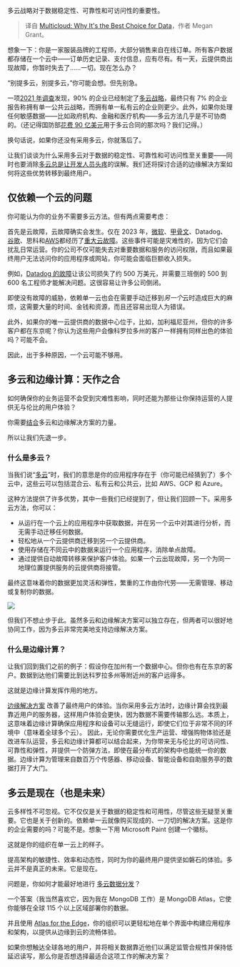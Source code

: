
<!--
title: 多云为什么是数据最佳选择
cover: https://cdn.thenewstack.io/media/2024/08/4b187486-multicloud.png
-->

多云战略对于数据稳定性、可靠性和可访问性的重要性。

> 译自 [Multicloud: Why It's the Best Choice for Data](https://thenewstack.io/multicloud-why-its-the-best-choice-for-data/)，作者 Megan Grant。

想象一下：你是一家服装品牌的工程师，大部分销售来自在线订单。所有客户数据都存储在一个云中——订单历史记录、支付信息，应有尽有。有一天，云提供商出现故障，你暂时失去了……一切。现在怎么办？

“别提多云，别提多云，”你可能会想。但先别急。

一项[2021 年调查](https://www.crn.com/slide-shows/cloud/4-key-cloud-trends-that-will-influence-2021)发现，90% 的企业已经制定了[多云战略](https://thenewstack.io/multicloud-strategy-how-to-get-started/)，最终只有 7% 的企业报告称拥有单一公共云战略，而拥有单一私有云的企业则更少。此外，如果你处理任何敏感数据——比如政府机构、金融和医疗机构——多云方法几乎是不可协商的。（还记得国防部[花费 90 亿美元](https://www.govconwire.com/2022/12/aws-google-microsoft-oracle-awarded-9b-dod-jwcc-cloud-contrac)用于多云合同的那次吗？我们记得。）

换句话说，如果你还没有采用多云，你就落后了。

让我们谈谈为什么采用多云对于数据的稳定性、可靠性和可访问性至关重要——同时也要消除[多云总是让开发人员头疼](https://thenewstack.io/debunking-the-myths-about-multicloud-applications/)的误解。我们还将探讨合适的边缘解决方案如何将这些优势转移到最终用户。

## 仅依赖一个云的问题

你可能认为你的业务不需要多云方法。但有两点需要考虑：

首先是云故障，云故障确实会发生。仅在 2023 年，[微软](https://news.microsoft.com/?utm_content=inline+mention)、[甲骨文](https://developer.oracle.com/?utm_content=inline+mention)、Datadog、[谷歌](https://cloud.google.com/?utm_content=inline+mention)、思科和[AWS](https://aws.amazon.com/?utm_content=inline+mention)都经历了[重大云故障](https://www.crn.com/news/cloud/the-15-biggest-cloud-outages-of-2023?page=1)。这些事件可能是灾难性的，因为它们会扰乱日常运营。你的公司不仅可能失去对重要数据和服务的访问权限，而且如果最终用户无法访问你的应用程序或网站，你可能会面临巨额收入损失。

例如，[Datadog 的故障](https://www.crn.com/news/cloud/the-15-biggest-cloud-outages-of-2023?page=5)让该公司损失了约 500 万美元，并需要三班倒的 500 到 600 名工程师才能解决问题。这很容易让许多公司倒闭。

即使没有故障的威胁，依赖单一云也会在需要手动迁移到*另一个*云时造成巨大的麻烦，这需要大量的时间、金钱和资源，而且还容易出现人为错误。

此外，如果你的唯一云提供商的数据中心位于，比如，加利福尼亚州，但你的许多客户都在东京呢？你认为这些用户会像科罗拉多州的客户一样拥有同样出色的体验吗？可能不会。

因此，出于多种原因，一个云可能不够用。

## 多云和边缘计算：天作之合

如何确保你的业务运营不会受到灾难性影响，同时还能为那些让你保持运营的人提供无与伦比的用户体验？

你需要[结合](https://thenewstack.io/combining-the-power-of-text-based-keyword-and-vector-search/)多云和边缘解决方案的力量。

所以让我们先退一步。

### 什么是多云？

当我们说“[多云](https://mdb.link/tns-multi-cloud)”时，我们的意思是你的应用程序存在于（你可能已经猜到了）多个云中，这些云可以包括混合云、私有云和公共云，比如 AWS、GCP 和 Azure。

这种方法提供了许多优势，其中一些我们已经提到了，但让我们回顾一下。采用多云方法，你可以：

- 从运行在一个云上的应用程序中获取数据，并在另一个云中对其进行分析，而无需手动迁移任何数据。
- 轻松地从一个云提供商迁移到另一个云提供商。
- 使用存储在不同云中的数据来运行一个应用程序，消除单点故障。
- 通过提供自动故障转移来保护客户体验。如果一个云出现故障，另一个为同一地理位置提供服务的云提供商将接管。

最终这意味着你的数据更加灵活和弹性，繁重的工作由你代劳——无需管理、移动或复制你的数据。

![](https://cdn.thenewstack.io/media/2024/08/f23113d8-image1-1024x535.png)

但我们不想止步于此。虽然多云和边缘解决方案可以独立存在，但两者可以很好地协同工作，因为多云非常完美地支持边缘解决方案。

### 什么是边缘计算？

让我们回到我们之前的例子：假设你在加州有一个数据中心。但你也有在东京的客户。数据到达他们需要比到达科罗拉多州等附近州的客户远得多。

这就是边缘计算发挥作用的地方。

[边缘解决方案](https://thenewstack.io/edge-computing/what-is-edge-computing/) 改善了最终用户的体验。当你采用多云方法时，边缘计算会找到最靠近用户的服务器，这样用户体验会更快，因为数据不需要传输那么远。本质上，这意味着边缘计算确保应用程序和设备可以无缝运行，即使它们位于非常不同的环境中（意味着全球多个云）。
因此，无论你需要优化生产运营、增强购物体验还是改进车队运营，多云和边缘计算都可以结合起来，为你带来无与伦比的可访问性、可靠性和弹性，并提供一个防弹方法，即使在最分布式的架构中也能统一你的数据。边缘计算为管理来自数百万个传感器、移动设备、智能设备和自助服务亭的数据打开了大门。

## 多云是现在（也是未来）

云多样性不可忽视。它不仅仅是关于数据的稳定性和可用性，尽管这些无疑至关重要。它也是关于创新的。依赖单一云就像购买现成的、一刀切的解决方案。这是你的企业需要的吗？可能不是。想象一下用 Microsoft Paint 创建一个徽标。

这就是你的组织在单一云上的样子。

提高架构的敏捷性、效率和动态性，同时为你的最终用户提供坚如磐石的体验。多云并不是真正的未来。它是现在。

问题是，你如何才能最好地进行 [多云数据分发](https://mdb.link/atlas-multi-cloud)？

一个答案（我当然喜欢它，因为我在 MongoDB 工作）是 MongoDB Atlas，它使你能够在全球 115 个以上区域部署你的数据。

并且使用 [Atlas for the Edge](https://mdb.link/tns-solutions-edge)，你的组织可以更轻松地在单个界面中构建应用程序和架构，以提供从边缘到云的流畅体验。

如果你想触达全球各地的用户，并将相关数据靠近他们以满足监管合规性并保持低延迟读写，那么你是否想选择最适合这项工作的解决方案？